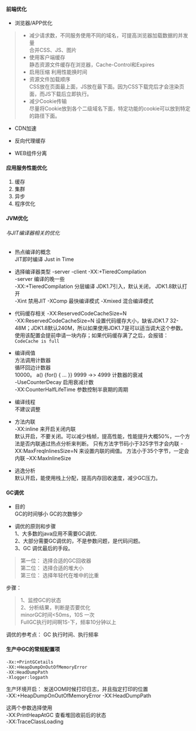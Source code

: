 #### 前端优化
- 浏览器/APP优化
> - 减少请求数，不同服务使用不同的域名，可提高浏览器加载数据的并发量   
>   合并CSS、JS、图片
> - 使用客户端缓存   
>   静态资源文件缓存在浏览器，Cache-Control和Expires
> - 启用压缩
>   利用性能换时间
> - 资源文件加载顺序  
>   CSS放在页面最上面，JS放在最下面。因为CSS下载完后才会渲染页面，而JS下载后立即执行。
> - 减少Cookie传输  
>   尽量将Cookie放到各个二级域名下面，特定功能的cookie可以放到特定的路径下面。
- CDN加速

- 反向代理缓存

- WEB组件分离

#### 应用服务性能优化
1. 缓存  
2. 集群  
3. 异步  
4. 程序优化  

#### JVM优化
###### 与JIT编译器相关的优化  


- 热点编译的概念  
  JIT即时编译 Just in Time
- 选择编译器类型 -server  -client  -XX:+TieredCompilation  
  -server 编译的晚一些  
  -XX:+TieredCompilation 分层编译  JDK1.7引入，默认关闭， JDK1.8默认打开  
  -Xint 禁用JIT
  -XComp 最快编译模式
  -Xmixed 混合编译模式  
- 代码缓存相关 -XX:ReservedCodeCacheSize=N  
   -XX:ReservedCodeCacheSize=N 设置代码缓存大小，缺省JDK1.7 32-48M；JDK1.8默认240M，所以如果使用JDK1.7是可以适当调大这个参数。  
   使用该配置会提前申请一块内存；如果代码缓存满了之后，会报错： `CodeCache is full`  
- 编译阀值  
   方法调用计数器  
   循环回边计数器  
   10000。
   a() {for() { ... }}
   9999 ->> 4999  计数器的衰减  
   -UseCounterDecay 启用衰减计数  
   -XX:CounterHalfLifeTime 参数控制半衰期的周期  

- 编译线程  
   不建议调整
- 方法内联  
   -XX:inline 来开启关闭内联  
   默认开启，不要关闭。可以减少栈帧，提高性能，性能提升大概50%，一个方法是否内联通过热点分析来判断。
   只有方法字节码小于325字节才会内联 -XX:MaxFreqInlinesSize=N 来设置内联的阀值。
   方法小于35个字节，一定会内联 –XX:MaxInlineSize
- 逃逸分析  
   默认开启，能使用栈上分配，提高内存回收速度，减少GC压力。  
   
#### GC调优
- 目的  
   GC的时间够小
   GC的次数够少  

- 调优的原则和步骤  
   1、大多数的java应用不需要GC调优.  
   2、大部分需要GC调优的，不是参数问题，是代码问题。  
   3、GC 调优最后的手段。  
> 第一位： 选择合适的GC回收器  
> 第二位： 选择合适的堆大小  
> 第三位： 选择年轻代在堆中的比重

步骤：
> 1、监控GC的状态  
> 2、分析结果，判断是否要优化   
>  minorGC时间<50ms，10S 一次  
>  FullGC执行时间啊1S-下，频率10分钟以上  
  
  调优的参考点： GC 执行时间、执行频率   
  

#### 生产中GC的常规配置项
```shell script
-Xx:+PrintGCetails 
-XX:+HeapDumpOnOutOfMemoryError 
-XX:HeadDumpPath
-Xlogger:logpath
```  

生产环境开启： 发送OOM时候打印日志，并且指定打印的位置  
-XX:+HeapDumpOnOutOfMemoryError -XX:HeadDumpPath


这两个参数选择使用  
-XX:PrintHeapAtGC  查看堆回收前后的状态  
-XX:TraceClassLoading   
  

   
